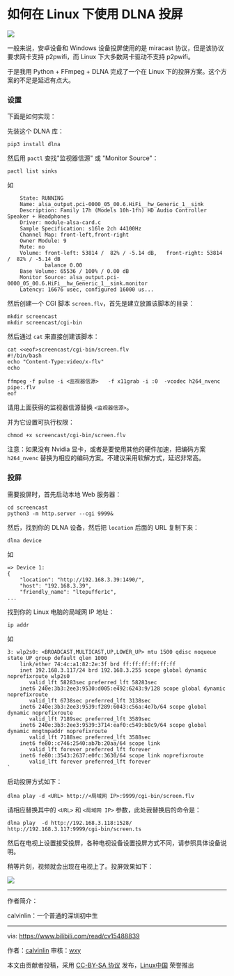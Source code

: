 如何在 Linux 下使用 DLNA 投屏
======

![](https://s3.bmp.ovh/imgs/2022/03/74888f6aed1cc398.png)

一般来说，安卓设备和 Windows 设备投屏使用的是 miracast 协议，但是该协议要求网卡支持 p2pwifi，而 Linux 下大多数网卡驱动不支持 p2pwifi。

于是我用 Python + FFmpeg  + DLNA 完成了一个在 Linux 下的投屏方案。这个方案的不足是延迟有点大。

### 设置

下面是如何实现：

先装这个 DLNA 库：

```
pip3 install dlna
```

然后用 `pactl` 查找"监视器信源" 或 "Monitor Source"：

```
pactl list sinks
```
如
```Sink #0
	State: RUNNING
	Name: alsa_output.pci-0000_05_00.6.HiFi__hw_Generic_1__sink
	Description: Family 17h (Models 10h-1fh) HD Audio Controller Speaker + Headphones
	Driver: module-alsa-card.c
	Sample Specification: s16le 2ch 44100Hz
	Channel Map: front-left,front-right
	Owner Module: 9
	Mute: no
	Volume: front-left: 53814 /  82% / -5.14 dB,   front-right: 53814 /  82% / -5.14 dB
	        balance 0.00
	Base Volume: 65536 / 100% / 0.00 dB
	Monitor Source: alsa_output.pci-0000_05_00.6.HiFi__hw_Generic_1__sink.monitor
	Latency: 16676 usec, configured 16000 us...

```


然后创建一个 CGI 脚本 `screen.flv`，首先是建立放置该脚本的目录：

```
mkdir screencast
mkdir screencast/cgi-bin
```

然后通过 `cat` 来直接创建该脚本：

```
cat <<eof>screencast/cgi-bin/screen.flv
#!/bin/bash
echo "Content-Type:video/x-flv"
echo

ffmpeg -f pulse -i <监视器信源>   -f x11grab -i :0  -vcodec h264_nvenc  pipe:.flv
eof
```

请用上面获得的监视器信源替换 `<监视器信源>`。

并为它设置可执行权限：

```
chmod +x screencast/cgi-bin/screen.flv 
```

注意：如果没有 Nvidia 显卡，或者是要使用其他的硬件加速，把编码方案 `h264_nvenc` 替换为相应的编码方案。不建议采用软解方式，延迟非常高。

### 投屏

需要投屏时，首先启动本地 Web 服务器：

```
cd screencast
python3 -m http.server --cgi 9999&
```

然后，找到你的 DLNA 设备，然后把 `location` 后面的 URL 复制下来：

```
dlna device
```
如
```
=> Device 1:
{
    "location": "http://192.168.3.39:1490/",
    "host": "192.168.3.39",
    "friendly_name": "ltepuffer1c",
...

```

找到你的 Linux 电脑的局域网 IP 地址：

```
ip addr
```
如
```
3: wlp2s0: <BROADCAST,MULTICAST,UP,LOWER_UP> mtu 1500 qdisc noqueue state UP group default qlen 1000
    link/ether 74:4c:a1:82:2e:3f brd ff:ff:ff:ff:ff:ff
    inet 192.168.3.117/24 brd 192.168.3.255 scope global dynamic noprefixroute wlp2s0
       valid_lft 58283sec preferred_lft 58283sec
    inet6 240e:3b3:2ee3:9530:d005:e492:6243:9/128 scope global dynamic noprefixroute 
       valid_lft 6738sec preferred_lft 3138sec
    inet6 240e:3b3:2ee3:9539:f289:6043:c56a:4e7b/64 scope global dynamic noprefixroute 
       valid_lft 7189sec preferred_lft 3589sec
    inet6 240e:3b3:2ee3:9539:3714:eaf0:c549:b8c9/64 scope global dynamic mngtmpaddr noprefixroute 
       valid_lft 7188sec preferred_lft 3588sec
    inet6 fe80::c746:2540:ab7b:20aa/64 scope link 
       valid_lft forever preferred_lft forever
    inet6 fe80::3543:2637:e0fc:3630/64 scope link noprefixroute 
       valid_lft forever preferred_lft forever
`
```
启动投屏方式如下：

```
dlna play -d <URL> http://<局域网 IP>:9999/cgi-bin/screen.flv
```

 
请相应替换其中的 `<URL>` 和 `<局域网 IP>` 参数，此处我替换后的命令是：
```
dlna play  -d http://192.168.3.118:1528/ http://192.168.3.117:9999/cgi-bin/screen.ts
```

然后在电视上设置接受投屏，各种电视设备设置投屏方式不同，请参照具体设备说明。

稍等片刻，视频就会出现在电视上了。投屏效果如下：

![](https://s3.bmp.ovh/imgs/2022/03/74888f6aed1cc398.png)

---
作者简介：

calvinlin：一个普通的深圳初中生

------

via: https://www.bilibili.com/read/cv15488839

作者：[calvinlin](https://space.bilibili.com/525982547)
审核：[wxy](https://github.com/wxy)

本文由贡献者投稿，采用 [CC-BY-SA 协议](https://creativecommons.org/licenses/by-sa/4.0/deed.zh) 发布，[Linux中国](https://linux.cn/) 荣誉推出

[1]: images/img001.png
[2]: 文内链接
[3]: images/img001.png
